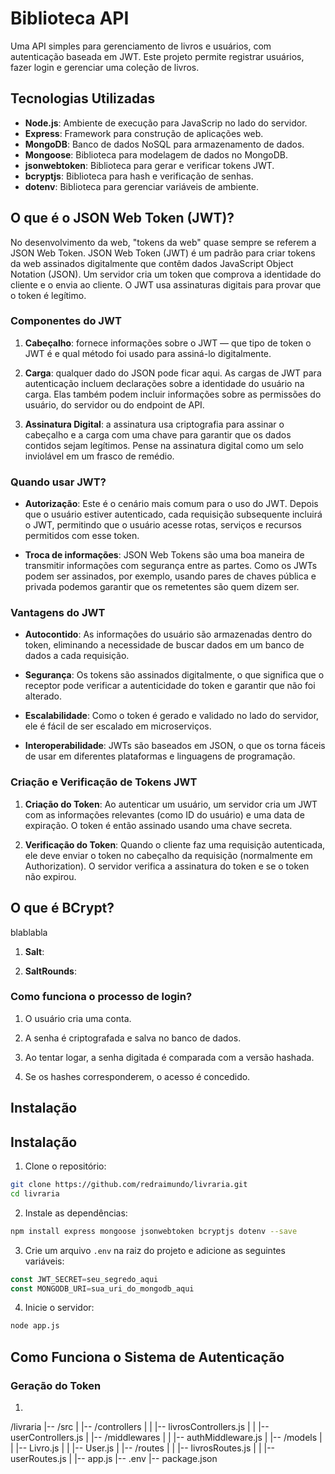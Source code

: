 # Biblioteca API

Uma API simples para gerenciamento de livros e usuários, com autenticação baseada em JWT. Este projeto permite registrar usuários, fazer login e gerenciar uma coleção de livros.

## Tecnologias Utilizadas

- **Node.js**: Ambiente de execução para JavaScrip no lado do servidor.
- **Express**: Framework para construção de aplicações web.
- **MongoDB**: Banco de dados NoSQL para armazenamento de dados.
- **Mongoose**: Biblioteca para modelagem de dados no MongoDB.
- **jsonwebtoken**: Biblioteca para gerar e verificar tokens JWT.
- **bcryptjs**: Biblioteca para hash e verificação de senhas.
- **dotenv**: Biblioteca para gerenciar variáveis de ambiente.

## O que é o JSON Web Token (JWT)?

No desenvolvimento da web, "tokens da web" quase sempre se referem a JSON Web Token. JSON Web Token (JWT) é um padrão para criar tokens da web assinados digitalmente que contêm dados JavaScript Object Notation (JSON). Um servidor cria um token que comprova a identidade do cliente e o envia ao cliente. O JWT usa assinaturas digitais para provar que o token é legítimo.

### Componentes do JWT

1. **Cabeçalho**: fornece informações sobre o JWT — que tipo de token o JWT é e qual método foi usado para assiná-lo digitalmente. 

2. **Carga**: qualquer dado do JSON pode ficar aqui. As cargas de JWT para autenticação incluem declarações sobre a identidade do usuário na carga. Elas também podem incluir informações sobre as permissões do usuário, do servidor ou do endpoint de API. 

3. **Assinatura Digital**: a assinatura usa criptografia para assinar o cabeçalho e a carga com uma chave para garantir que os dados contidos sejam legítimos. Pense na assinatura digital como um selo inviolável em um frasco de remédio. 

### Quando usar JWT?

- **Autorização**: Este é o cenário mais comum para o uso do JWT. Depois que o usuário estiver autenticado, cada requisição subsequente incluirá o JWT, permitindo que o usuário acesse rotas, serviços e recursos permitidos com esse token. 

- **Troca de informações**: JSON Web Tokens são uma boa maneira de transmitir informações com segurança entre as partes. Como os JWTs podem ser assinados, por exemplo, usando pares de chaves pública e privada podemos garantir que os remetentes são quem dizem ser. 

### Vantagens do JWT

- **Autocontido**: As informações do usuário são armazenadas dentro do token, eliminando a necessidade de buscar dados em um banco de dados a cada requisição.

- **Segurança**: Os tokens são assinados digitalmente, o que significa que o receptor pode verificar a autenticidade do token e garantir que não foi alterado.

- **Escalabilidade**: Como o token é gerado e validado no lado do servidor, ele é fácil de ser escalado em microserviços.

- **Interoperabilidade**: JWTs são baseados em JSON, o que os torna fáceis de usar em diferentes plataformas e linguagens de programação.

### Criação e Verificação de Tokens JWT

1. **Criação do Token**: Ao autenticar um usuário, um servidor cria um JWT com as informações relevantes (como ID do usuário) e uma data de expiração.
O token é então assinado usando uma chave secreta.

2. **Verificação do Token**: Quando o cliente faz uma requisição autenticada, ele deve enviar o token no cabeçalho da requisição (normalmente em Authorization).
O servidor verifica a assinatura do token e se o token não expirou.


## O que é BCrypt?

blablabla

1. **Salt**:

2. **SaltRounds**:

### Como funciona o processo de login?

1. O usuário cria uma conta.

2. A senha é criptografada e salva no banco de dados.

3. Ao tentar logar, a senha digitada é comparada com a versão hashada.

4. Se os hashes corresponderem, o acesso é concedido.

## Instalação

## Instalação

1. Clone o repositório:
```bash
git clone https://github.com/redraimundo/livraria.git
cd livraria
```

2. Instale as dependências:
```bash
npm install express mongoose jsonwebtoken bcryptjs dotenv --save
```

3. Crie um arquivo `.env` na raiz do projeto e adicione as seguintes variáveis:
```javascript
const JWT_SECRET=seu_segredo_aqui
const MONGODB_URI=sua_uri_do_mongodb_aqui
```

4. Inicie o servidor:
```bash
node app.js
```

## Como Funciona o Sistema de Autenticação
### Geração do Token

1. 

/livraria
|-- /src
|   |-- /controllers
|   |   |-- livrosControllers.js
|   |   |-- userControllers.js
|   |-- /middlewares
|   |   |-- authMiddleware.js
|   |-- /models
|   |   |-- Livro.js
|   |   |-- User.js
|   |-- /routes
|   |   |-- livrosRoutes.js
|   |   |-- userRoutes.js
|   |-- app.js
|-- .env
|-- package.json
